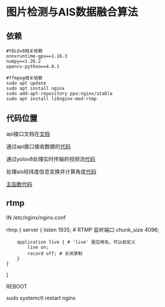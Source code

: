 # 图片检测与AIS数据融合算法

## 依赖

```
#YOLOv8相关依赖
onnxruntime-gpu==1.16.3
numpy==1.26.2
opencv-python==4.8.1

#ffmpeg相关依赖
sudo apt update
sudo apt install nginx
sudo add-apt-repository ppa:nginx/stable
sudo apt install libnginx-mod-rtmp
```

## 代码位置
api接口文档在[文档](WebAPI.md)

通过api接口接收数据的[代码](API.py)

通过yolov8处理实时传输的视频流[代码](yolo_utils.py)

处理ais经纬度信息变换并计算角度[代码](ship_utils.py)

[主函数代码](total.py)

## rtmp
IN /etc/nginx/nginx.conf

rtmp {
    server {
        listen 1935; # RTMP 监听端口
        chunk_size 4096;

        application live { # 'live' 是应用名，可以自定义
            live on;
            record off; # 关闭录制
        }
    }
}

REBOOT

sudo systemctl restart nginx
